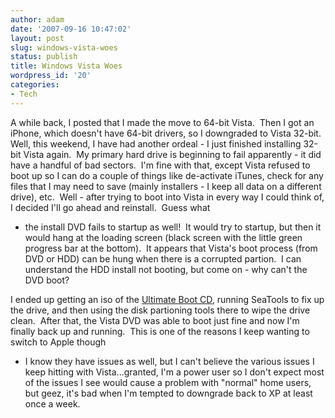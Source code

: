 ```yaml
---
author: adam
date: '2007-09-16 10:47:02'
layout: post
slug: windows-vista-woes
status: publish
title: Windows Vista Woes
wordpress_id: '20'
categories:
- Tech
---
```


A while back, I posted that I made the move to 64-bit Vista.  Then I got an
iPhone, which doesn't have 64-bit drivers, so I downgraded to Vista 32-bit.
Well, this weekend, I have had another ordeal - I just finished installing
32-bit Vista again.  My primary hard drive is beginning to fail apparently -
it did have a handful of bad sectors.  I'm fine with that, except Vista
refused to boot up so I can do a couple of things like de-activate iTunes,
check for any files that I may need to save (mainly installers - I keep all
data on a different drive), etc.  Well - after trying to boot into Vista in
every way I could think of, I decided I'll go ahead and reinstall.  Guess what
- the install DVD fails to startup as well!  It would try to startup, but then
it would hang at the loading screen (black screen with the little green
progress bar at the bottom).  It appears that Vista's boot process (from DVD
or HDD) can be hung when there is a corrupted partion.  I can understand the
HDD install not booting, but come on - why can't the DVD boot?

I ended up getting an iso of the [Ultimate Boot
CD](http://www.ultimatebootcd.com/), running SeaTools to fix up the drive, and
then using the disk partioning tools there to wipe the drive clean.  After
that, the Vista DVD was able to boot just fine and now I'm finally back up and
running.  This is one of the reasons I keep wanting to switch to Apple though
- I know they have issues as well, but I can't believe the various issues I
keep hitting with Vista...granted, I'm a power user so I don't expect most of
the issues I see would cause a problem with "normal" home users, but geez,
it's bad when I'm tempted to downgrade back to XP at least once a week.

